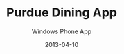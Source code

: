---
title: Purdue Dining App
subtitle: Windows Phone App
date: 2013-04-10
description: Roomie was a slick web app designed to help room mates communicate and manage things like food and expenses.
icon: purdue-dining.svg
---